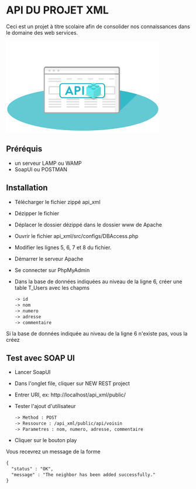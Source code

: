 # API DU PROJET XML
Ceci est un projet à titre scolaire afin de consolider nos connaissances dans le domaine des web services. 

![image](https://github.com/Emmanuelle15/APIDUPROJETXML/blob/master/api.gif)

## Préréquis
- un serveur LAMP ou WAMP
- SoapUI ou POSTMAN


## Installation
- Télécharger le fichier zippé api_xml 
- Dézipper le fichier
- Déplacer le dossier dézippé dans le dossier www de Apache
- Ouvrir le fichier api_xml/src/configs/DBAccess.php
- Modifier les lignes 5, 6, 7 et 8 du fichier.
- Démarrer le serveur Apache
- Se connecter sur PhpMyAdmin
- Dans la base de données indiquées au niveau de la ligne 6, créer une table T_Users avec les chapms 

      -> id
      -> nom
      -> numero
      -> adresse
      -> commentaire

 Si la base de données indiquée au niveau de la ligne 6 n'existe pas, vous la créez 
 
## Test avec SOAP UI
- Lancer SoapUI
- Dans l'onglet file, cliquer sur NEW REST project
- Entrer URI, ex: http://localhost/api_xml/public/
- Tester l'ajout d'utilisateur


      -> Method : POST
      -> Ressource : /api_xml/public/api/voisin
      -> Parametres : nom, numero, adresse, commentaire
      
    
    
- Cliquer sur le bouton play 

Vous recevrez un message de la forme 

    {
      "status" : "OK",
      "message" : "The neighbor has been added successfully."
    }



        
    
    
    
    
    
